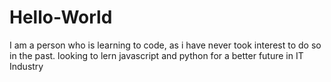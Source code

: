 # Hello-World
I am a person who is learning to code, as i have never took interest to do so in the past.
looking to lern javascript and python for a better future in IT Industry
